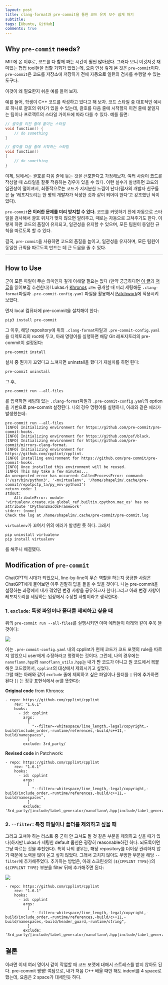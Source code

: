 ```yaml
---
layout: post
title: clang-format과 pre-commit을 통한 코드 유지 보수 쉽게 하기
subtitle:
tags: [Ubuntu, GitHub]
comments: true
---
```


## Why `pre-commit` needs?

MIT에 온 이후로, 코드를 다 함께 짜는 시간이 훨씬 많아졌다.
그러다 보니 이것저것 재미있는 협업 tool들을 접할 기회가 있었는데, 요즘 인상 깊게 본 것은 `pre-commit`이다. 
`pre-commit`은 코드를 저장소에 저장하기 전에 자동으로 일련의 검사를 수행할 수 있는 도구다. 

이것이 왜 필요한지 쉬운 예를 들어 보자.

예를 들어, 학생이 C++ 코드를 작성하고 있다고 해 보자. 
코드 스타일 중 대표적인 예시로 하나로 괄호의 위치가 있을 수 있는데, 괄호를 다음 줄에 시작할지 이전 줄에 붙일지는 팀이나 프로젝트의 스타일 가이드에 따라 다를 수 있다. 
예를 들면:

```cpp
// 괄호를 이전 줄에 붙이는 스타일
void function() {
    // do something
}

// 괄호를 다음 줄에 시작하는 스타일
void function()
{
    // do something
}
```

이제, 팀에서는 괄호를 다음 줄에 놓는 것을 선호한다고 가정해보자. 
여러 사람이 코드를 작성할 때 스타일을 잘못 적용하는 경우가 있을 수 있다. 
이런 실수가 발생하면 코드의 일관성이 떨어져서, 최종적으로는 코드가 지저분한 느낌이 난다(필자의 개발자 친구들은 늘 '레포지토리는 한 명의 개발자가 작성한 것과 같이 되어야 한다'고 강조했던 적이 있다). 

`pre-commit`**은 이러한 문제를 미리 방지할 수 있다.** 
코드를 커밋하기 전에 자동으로 스타일을 검사해서 괄호 위치가 맞지 않으면 알려주고, 때로는 자동으로 고쳐주기도 한다. 
이렇게 하면 코드의 품질이 유지되고, 일관성을 유지할 수 있으며, 모든 팀원이 동일한 규칙을 따르도록 할 수 있다.

결국, `pre-commit`을 사용하면 코드의 품질을 높이고, 일관성을 유지하며, 모든 팀원이 동일한 규칙을 따르도록 만드는 데 큰 도움을 줄 수 있다. 

--- 

## How to Use

굳이 모든 파일이 무슨 의미인지 깊게 이해할 필요는 없다 (만약 궁금하다면 [이 글](https://pypy.dev/git/pre-commit-%EC%9C%BC%EB%A1%9C-git-hook-%EC%82%AC%EC%9A%A9%ED%95%98%EA%B8%B0-with-python/)과 [저 글](https://daco2020.tistory.com/291)을 읽어보길 추천한다)!
Lukas가 [Khronos](https://github.com/MIT-SPARK/Khronos) 코드 공개할 때 미리 세팅해둔 `.clang-format`파일과 `.pre-commit-config.yaml` 파일을 활용해서 [Patchwork](https://github.com/LimHyungTae/patchwork)에 적용시켜 보았다.

먼저 local 컴퓨터에 pre-commit을 설치해야 한다:

```angular2html
pip3 install pre-commit
```

그 이후, 해당 repository에 위의 `.clang-format`파일과 `.pre-commit-config.yaml`을 디렉토리의 root에 두고, 아래 명령어를 실행하면 해당 Git 레포지토리의 pre-commit이 설정된다:

```angular2html
pre-commit install
```

설치 중 뭔가가 꼬였다고 느껴지면 uninstall을 했다가 재설치를 하면 된다:
```angular2html
pre-commit uninstall
```

그 후, 

```angular2html
pre-commit run --all-files
```
를 입력하면 세팅돼 있는  `.clang-format`파일과 `.pre-commit-config.yaml`의 option을 기반으로 pre-commit 설정된다.
나의 경우 명령어를 실행하니, 아래와 같은 에러가 발생했는데:

```angular2html
pre-commit run --all-files
[INFO] Initializing environment for https://github.com/pre-commit/pre-commit-hooks.
[INFO] Initializing environment for https://github.com/psf/black.
[INFO] Initializing environment for https://github.com/pre-commit/mirrors-clang-format.
[INFO] Initializing environment for https://github.com/cpplint/cpplint.
[INFO] Installing environment for https://github.com/pre-commit/pre-commit-hooks.
[INFO] Once installed this environment will be reused.
[INFO] This may take a few minutes...
An unexpected error has occurred: CalledProcessError: command: ('/usr/bin/python3', '-mvirtualenv', '/home/shapelim/.cache/pre-commit/repotpctp_ta/py_env-python3')
return code: 1
stdout:
    AttributeError: module 'virtualenv.create.via_global_ref.builtin.cpython.mac_os' has no attribute 'CPython2macOsFramework'
stderr: (none)
Check the log at /home/shapelim/.cache/pre-commit/pre-commit.log
```

`virtualenv`가 꼬여서 위의 에러가 발생한 듯 하다. 그래서 

```angular2html
pip uninstall virtualenv
pip install virtualenv
```

를 해주니 해결됐다.

## Modification of `pre-commit`

ChatGPT의 시대가 되었으니, line-by-line이 무슨 역할을 하는지 궁금한 사람은 ChatGPT에게 물어보면 아주 친절히 답을 들을 수 있을 것이다. 
나는 pre-commit을 설정하는 과정에서 내가 겪었던 변경 사항을 공유하고자 한다(그리고 아래 변경 사항이 레포지토리를 세팅하는 입장에서 수정할 사항이라고 생각한다).

### 1. `exclude`: 특정 파일이나 폴더를 제외하고 싶을 때 
위의 `pre-commit run --all-files`를 실행시키면 아마 에러들이 아래와 같이 주욱 뜰 것이다:


![](/img/pre-commit-example.png)

이는 `.pre-commit-config.yaml` 내의 cpplint가 현재 코드가 코드 포맷의 rule을 따르지 않았으니 user에게 수정하라고 명령하는 것이다. 
그런데, 나의 경우에는 `nanoflann.hpp`와 `nanoflann_utils.hpp`는 내가 짠 코드가 아니고 원 코드에서 복붙해온 코드였어서, `cpplint`의 대상에서 제외시키고 싶었다.  
그럴 때는 아래와 같이 `exclude` 줄에 제외하고 싶은 파일이나 폴더를 `|` 뒤에 추가하면 된다 (`|` 는 정규 표현식에서 or를 뜻한다):

**Original code** from Khronos:

```angular2html
- repo: https://github.com/cpplint/cpplint
    rev: "1.6.1"
    hooks:
      - id: cpplint
        args:
          [
            "--filter=-whitespace/line_length,-legal/copyright,-build/include_order,-runtime/references,-build/c++11,-build/namespaces",
          ]
        exclude: 3rd_party/
```

**Revised code** in Patchwork:

```angular2html
- repo: https://github.com/cpplint/cpplint
    rev: "1.6.1"
    hooks:
      - id: cpplint
        args:
          [
            "--filter=-whitespace/line_length,-legal/copyright,-build/include_order,-runtime/references,-build/c++11,-build/namespaces",
          ]
        exclude: '3rd_party/|include/label_generator/nanoflann\.hpp|include/label_generator/nanoflann_utils\.hpp'
```

### 2. `--filter`: 특정 파일이나 폴더를 제외하고 싶을 때

그리고 고쳐야 하는 리스트 중 굳이 안 고쳐도 될 것 같은 부분을 제외하고 싶을 때가 있다(하지만 Lukas가 세팅한 default 옵션은 굉장히 reasonable하긴 하다. 되도록이면 그냥 따르는 것을 추천한다).
특히 나의 경우는, 해당 repository를 더이상 관리하지 않기 때문에 노력을 많이 쏟고 싶지 않았다.
그래서 고치지 않아도 무방한 부분을 해당 `--filter`에 추가해주었다. 
추가하는 방법은, 아래 스크린샷의 `[${CPPLINT TYPE}]`의 `${CPPLINT TYPE}` 부분을 filter 뒤에 추가해주면 된다: 

![](/img/pre-commit-example2.png)

```angular2html
- repo: https://github.com/cpplint/cpplint
    rev: "1.6.1"
    hooks:
      - id: cpplint
        args:
          [
            "--filter=-whitespace/line_length,-legal/copyright,-build/include_order,-runtime/references,-build/c++11,-build/namespaces,-build/header_guard,-runtime/string",
          ]
        exclude: '3rd_party/|include/label_generator/nanoflann\.hpp|include/label_generator/nanoflann_utils\.hpp'
```

## 결론 

이러면 이제 여러 명이서 같이 작업할 때 코드 포맷에 대해서 스트레스를 받지 않아도 된다. pre-commit 짱짱!
여담으로, 내가 처음 C++ 배울 때만 해도 indent를 4 space로 했는데, 요즘은 2 space가 대세인듯 하다.  

